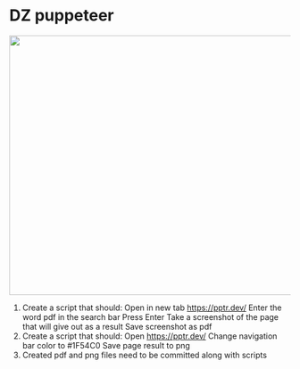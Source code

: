 # DZ puppeteer
 <img src="https://c.tenor.com/IOMLFKCa9ucAAAAC/nope-monkey.gif " width="833" height="466" />


1. Create a script that should:
 Open in new tab https://pptr.dev/
 Enter the word pdf in the search bar
 Press Enter
 Take a screenshot of the page that will give out as a result
 Save screenshot as pdf
2. Create a script that should:
 Open https://pptr.dev/
 Change navigation bar color to #1F54C0
 Save page result to png
3. Created pdf and png files need to be committed along with scripts

